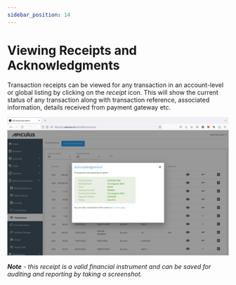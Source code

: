 ```yaml
---
sidebar_position: 14
---
```

# Viewing Receipts and Acknowledgments

Transaction receipts can be viewed for any transaction in an account-level or global listing by clicking on the _receipt_ icon. This will show the current status of any transaction along with transaction reference, associated information, details received from payment gateway etc.

![Viewing Receipts and Acknowledgments](img/ViewingReceiptsandAcknowledgments.png)

_**Note** - this receipt is a valid financial instrument and can be saved for auditing and reporting by taking a screenshot._